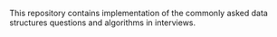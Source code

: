 This repository contains implementation of the commonly asked data structures questions and algorithms in interviews.
